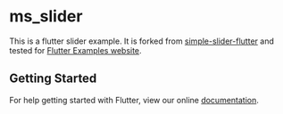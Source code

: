 # ms_slider

This is a flutter slider example. It is forked from [simple-slider-flutter](https://github.com/inkubator-belajar/simple-slider-flutter) and tested for [Flutter Examples website](http://www.flutterexamples.info).

## Getting Started

For help getting started with Flutter, view our online
[documentation](https://flutter.io/).
